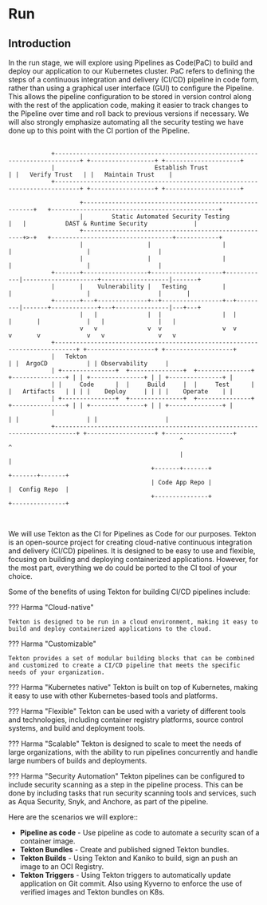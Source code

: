 # Run

## Introduction

In the run stage, we will explore using Pipelines as Code(PaC) to build and deploy our application to our Kubernetes cluster.  PaC refers to defining the steps of a continuous integration and delivery (CI/CD) pipeline in code form, rather than using a graphical user interface (GUI) to configure the Pipeline.  This allows the pipeline configuration to be stored in version control along with the rest of the application code, making it easier to track changes to the Pipeline over time and roll back to previous versions if necessary.  We will also strongly emphasize automating all the security testing we have done up to this point with the CI portion of the Pipeline. 
<br>
<br>

```
            +-----------------------------------------------------------------------------+ +------------------+ +---------------------+
            |                            Establish Trust                                  | |   Verify Trust   | |   Maintain Trust    |
            +-----------------------------------------------------------------------------+ +------------------+ +---------------------+

                    +--------------------------------------------------------+   +-----------------------------------------------+
                    |        Static Automated Security Testing               |   |           DAST & Runtime Security             |
                    +-----------------------------------------------------+>-+   +----------------------------------+------------+
                    |                  |                    |            |                     |                   |
                    |                  |                    |            |                     |                   |
            +-------+------------------+--------------------+------------|---------------------+-------------------|-------+
            |       |    Vulnerability |   Testing          |            |                     |                   |       |
            +-------+---+--------------+--+-----------------+--+---------|-------+-------------+---+---------------|---+---+
                    |   |              |  |                 |  |         |       |             |   |               |   |
                    v   v              v  v                 v  v         v       v             v   v               v   v
            +----------------------------------------------------------------------------+ +-------------------+ +-------------------+
            |   Tekton                                                                   | |  ArgoCD           | | Observability     |
            | +---------------+  +---------------+  +---------------+  +---------------+ | | +---------------+ | | +---------------+ |
            | |     Code      |  |     Build     |  |     Test      |  |   Artifacts   | | | |    Deploy     | | | |    Operate    | |
            | +---------------+  +---------------+  +---------------+  +---------------+ | | +---------------+ | | +---------------+ |
            |                                                                            | |                   | |                   |
            +----------------------------------------------------------------------------+ +-------------------+ +-------------------+
                                                ^                                                  ^
                                                |                                                  |
                                        +-------+-------+                                  +-------+-------+
                                        | Code App Repo |                                  |  Config Repo  |
                                        +---------------+                                  +---------------+
```
<br>

We will use Tekton as the CI for Pipelines as Code for our purposes.  Tekton is an open-source project for creating cloud-native continuous integration and delivery (CI/CD) pipelines.  It is designed to be easy to use and flexible, focusing on building and deploying containerized applications.  However, for the most part, everything we do could be ported to the CI tool of your choice.  

Some of the benefits of using Tekton for building CI/CD pipelines include:

??? Harma "Cloud-native"

    Tekton is designed to be run in a cloud environment, making it easy to build and deploy containerized applications to the cloud.

??? Harma "Customizable"

    Tekton provides a set of modular building blocks that can be combined and customized to create a CI/CD pipeline that meets the specific needs of your organization.

??? Harma "Kubernetes native"
    Tekton is built on top of Kubernetes, making it easy to use with other Kubernetes-based tools and platforms.

??? Harma "Flexible"
    Tekton can be used with a variety of different tools and technologies, including container registry platforms, source control systems, and build and deployment tools.

??? Harma "Scalable"
    Tekton is designed to scale to meet the needs of large organizations, with the ability to run pipelines concurrently and handle large numbers of builds and deployments.

??? Harma "Security Automation"
    Tekton pipelines can be configured to include security scanning as a step in the pipeline process. This can be done by including tasks that run security scanning tools and services, such as Aqua Security, Snyk, and Anchore, as part of the pipeline.

Here are the scenarios we will explore::

* **Pipeline as code** - Use pipeline as code to automate a security scan of a container image. 
* **Tekton Bundles** - Create and published signed Tekton bundles.
* **Tekton Builds** - Using Tekton and Kaniko to build, sign an push an image to an OCI Registry. 
* **Tekton Triggers** - Using Tekton triggers to automatically update application on Git commit. Also using Kyverno to enforce the use of verified images and Tekton bundles on K8s.
